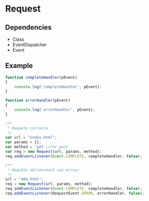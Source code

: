 Request
===========

Dependencies
------------
* Class
* EventDispatcher
* Event

Example
------------
```js
function completeHandler(pEvent)
{
	console.log('completeHandler', pEvent);
}

function errorHandler(pEvent)
{
	console.log('errorHandler', pEvent);
}

/**
 * Requête correcte
 */
var url = "index.html";
var params = {};
var method = 'get';//or post
var req = new Request(url, params, method);
req.addEventListener(Event.COMPLETE, completeHandler, false);

/**
 * Requête déclenchant une erreur
 */
url = "404.html";
req = new Request(url, params, method);
req.addEventListener(Event.COMPLETE, completeHandler, false);
req.addEventListener(RequestEvent.ERROR, errorHandler, false);
```
